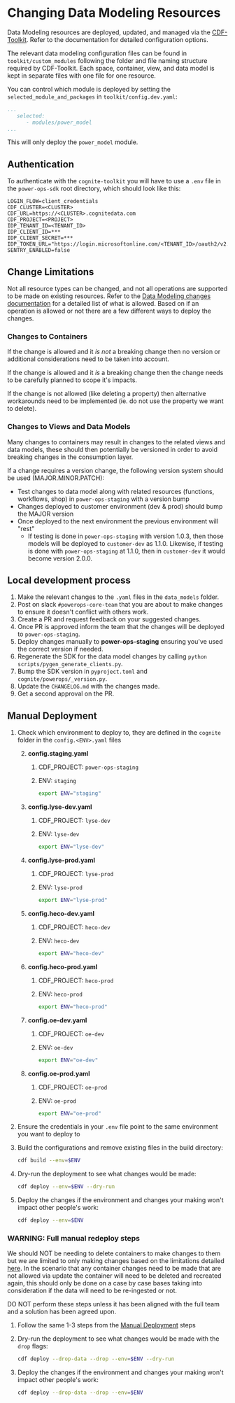 # Changing Data Modeling Resources

Data Modeling resources are deployed, updated, and managed via the [CDF-Toolkit](https://developer.cognite.com/sdks/toolkit/).
Refer to the documentation for detailed configuration options.

The relevant data modeling configuration files can be found in `toolkit/custom_modules` following the folder
and file naming structure required by CDF-Toolkit. Each space, container, view, and data model is kept in separate
files with one file for one resource.

You can control which module is deployed by setting the `selected_module_and_packages` in
`toolkit/config.dev.yaml`:

```yaml
...
   selected:
      - modules/power_model
...
```

This will only deploy the `power_model` module.

## Authentication

To authenticate with the `cognite-toolkit` you will have to use a `.env` file in the `power-ops-sdk` root directory,
which should look like this:

```dotenv
LOGIN_FLOW=client_credentials
CDF_CLUSTER=<CLUSTER>
CDF_URL=https://<CLUSTER>.cognitedata.com
CDF_PROJECT=<PROJECT>
IDP_TENANT_ID=<TENANT_ID>
IDP_CLIENT_ID=***
IDP_CLIENT_SECRET=***
IDP_TOKEN_URL="https://login.microsoftonline.com/<TENANT_ID>/oauth2/v2.0/token"
SENTRY_ENABLED=false
```

## Change Limitations

Not all resource types can be changed, and not all operations are supported to be made on existing resources. Refer to
the [Data Modeling changes documentation](https://docs.cognite.com/cdf/dm/dm_concepts/dm_containers_views_datamodels/#impact-of-changes-to-views-and-data-models)
for a detailed list of what is allowed. Based on if an operation is allowed or not there are a few different ways to
deploy the changes.

### Changes to Containers

If the change is allowed and it *is not* a breaking change then no version or additional considerations need to be taken
into account.

If the change is allowed and it *is* a breaking change then the change needs to be carefully planned to scope it's impacts.

If the change is not allowed (like deleting a property) then alternative workarounds need to be implemented (ie. do not
use the property we want to delete).

### Changes to Views and Data Models

Many changes to containers may result in changes to the related views and data models, these should then potentially be
versioned in order to avoid breaking changes in the consumption layer.

If a change requires a version change, the following version system should be used (MAJOR.MINOR.PATCH):

- Test changes to data model along with related resources (functions, workflows, shop) in `power-ops-staging` with a version bump
- Changes deployed to customer environment (dev & prod) should bump the MAJOR version
- Once deployed to the next environment the previous environment will "rest"
  - If testing is done in `power-ops-staging` with version 1.0.3, then those models will be deployed to `customer-dev`
   as 1.1.0. Likewise, if testing is done with `power-ops-staging` at 1.1.0, then in `customer-dev` it would become version 2.0.0.

## Local development process

1. Make the relevant changes to the `.yaml` files in the `data_models` folder.
2. Post on slack `#powerops-core-team` that you are about to make changes to ensure it doesn't conflict with others work.
6. Create a PR and request feedback on your suggested changes.
7. Once PR is approved inform the team that the changes will be deployed to `power-ops-staging`.
8. Deploy changes manually to **power-ops-staging** ensuring you've used the correct version if needed.
9. Regenerate the SDK for the data model changes by calling `python scripts/pygen_generate_clients.py`.
10. Bump the SDK version in `pyproject.toml` and `cognite/powerops/_version.py`.
11. Update the `CHANGELOG.md` with the changes made.
12. Get a second approval on the PR.

## Manual Deployment

1. Check which environment to deploy to, they are defined in the `cognite` folder in the `config.<ENV>.yaml` files

   2. **config.staging.yaml**
      1. CDF_PROJECT: `power-ops-staging`
      2. ENV: `staging`

         ```bash
         export ENV="staging"
         ```

   3. **config.lyse-dev.yaml**
      1. CDF_PROJECT: `lyse-dev`
      2. ENV: `lyse-dev`

         ```bash
         export ENV="lyse-dev"
         ```

   4. **config.lyse-prod.yaml**
      1. CDF_PROJECT: `lyse-prod`
      2. ENV: `lyse-prod`

         ```bash
         export ENV="lyse-prod"
         ```

   5. **config.heco-dev.yaml**
      1. CDF_PROJECT: `heco-dev`
      2. ENV: `heco-dev`

         ```bash
         export ENV="heco-dev"
         ```

   6. **config.heco-prod.yaml**
      1. CDF_PROJECT: `heco-prod`
      2. ENV: `heco-prod`

         ```bash
         export ENV="heco-prod"
         ```

   7. **config.oe-dev.yaml**
      1. CDF_PROJECT: `oe-dev`
      2. ENV: `oe-dev`

         ```bash
         export ENV="oe-dev"
         ```

   8. **config.oe-prod.yaml**
      1. CDF_PROJECT: `oe-prod`
      2. ENV: `oe-prod`

         ```bash
         export ENV="oe-prod"
         ```

2. Ensure the credentials in your `.env` file point to the same environment you want to deploy to
3. Build the configurations and remove existing files in the build directory:

   ```bash
   cdf build --env=$ENV
   ```

4. Dry-run the deployment to see what changes would be made:

   ```bash
   cdf deploy --env=$ENV --dry-run
   ```

5. Deploy the changes if the environment and changes your making won't impact other people's work:

   ```bash
   cdf deploy --env=$ENV
   ```

### WARNING: Full manual redeploy steps

We should NOT be needing to delete containers to make changes to them but we are limited to only making changes based on
the limitations detailed [here](https://docs.cognite.com/cdf/dm/dm_concepts/dm_containers_views_datamodels/#impact-of-changes-to-views-and-data-models).
In the scenario that any container changes need to be made that are not allowed via update the container will need to be
deleted and recreated again, this should only be done on a case by case bases taking into consideration if the data will
need to be re-ingested or not.

DO NOT perform these steps unless it has been aligned with the full team and a solution has been agreed upon.

1. Follow the same 1-3 steps from the [Manual Deployment](#manual-deployment) steps
2. Dry-run the deployment to see what changes would be made with the `drop` flags:

   ```bash
   cdf deploy --drop-data --drop --env=$ENV --dry-run
   ```

3. Deploy the changes if the environment and changes your making won't impact other people's work:

   ```bash
   cdf deploy --drop-data --drop --env=$ENV
   ```
